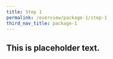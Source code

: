 ```yaml
---
title: Step 1
permalink: /overview/package-1/step-1
third_nav_title: package-1 
---
```



## This is placeholder text.
